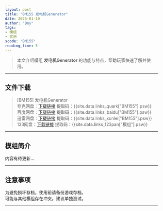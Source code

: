 ```yaml
---
layout: post
title: "BM155 发电机Generator"
date: 2025-01-10
author: "Bny"
tags: 
- 模组
- 实用
scode: "BM155"
reading_time: 5
---
```


> 本文介绍模组 **发电机Generator** 的功能与特点，帮助玩家快速了解并使用。

---

## 文件下载

> [BM155] 发电机Generator  
夸克网盘：[下载链接]({{site.data.links_quark["BM155"].url}}) 提取码：{{site.data.links_quark["BM155"].psw}}  
百度网盘：[下载链接]({{site.data.links_baidu["BM155"].url}}) 提取码：{{site.data.links_baidu["BM155"].psw}}  
迅雷网盘：[下载链接]({{site.data.links_xunlei["BM155"].url}}) 提取码：{{site.data.links_xunlei["BM155"].psw}}  
123网盘：[下载链接]({{site.data.links_123pan["模组"].url}}) 提取码：{{site.data.links_123pan["模组"].psw}}  

---

## 模组简介

>  
内容有待更新...  

---

## 注意事项

>  
为避免损坏存档，使用前请备份游戏存档。  
可能与其他模组存在冲突，建议单独测试。  

---

